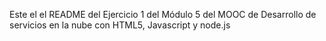 Este el el README del Ejercicio 1 del Módulo 5 del MOOC de Desarrollo de servicios en la nube con HTML5, Javascript y node.js
